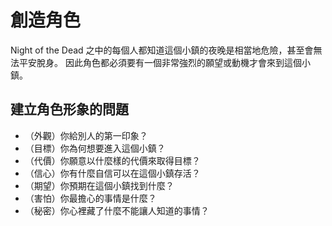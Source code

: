 # 創造角色

Night of the Dead 之中的每個人都知道這個小鎮的夜晚是相當地危險，甚至會無法平安脫身。
因此角色都必須要有一個非常強烈的願望或動機才會來到這個小鎮。

## 建立角色形象的問題

- （外觀）你給別人的第一印象？
- （目標）你為何想要進入這個小鎮？
- （代價）你願意以什麼樣的代價來取得目標？
- （信心）你有什麼自信可以在這個小鎮存活？
- （期望）你預期在這個小鎮找到什麼？
- （害怕）你最擔心的事情是什麼？
- （秘密）你心裡藏了什麼不能讓人知道的事情？

